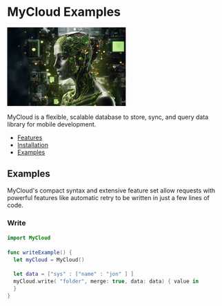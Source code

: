 # MyCloud Examples

![MyCloud: Elegant Networking in Swift](nvidia.png)

MyCloud is a flexible, scalable database to store, sync, and query data library for mobile development.

- [Features](#features)
- [Installation](#installation)
- [Examples](#examples)


## Examples

MyCloud's compact syntax and extensive feature set allow requests with powerful features like automatic retry to be written in just a few lines of code.
### Write 

```swift
import MyCloud

func writeExample() {
  let myCloud = MyCloud()
        
  let data = ["sys" : ["name" : "jon" ] ]
  myCloud.write( "folder", merge: true, data: data) { value in     
  }        
}
```

